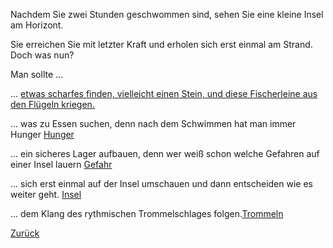 Nachdem Sie zwei Stunden geschwommen sind, sehen Sie eine kleine Insel am Horizont.
 
Sie erreichen Sie mit letzter Kraft und erholen sich erst einmal am Strand. Doch was nun?

Man sollte ...

... [etwas scharfes finden, vielleicht einen Stein, 
und diese Fischerleine aus den Flügeln kriegen.](fluegel_freischneiden/fluegel_freischneiden.md)

... was zu Essen suchen, denn nach dem Schwimmen hat man immer Hunger
[Hunger](hunger/hunger.md)

... ein sicheres Lager aufbauen, denn wer weiß schon welche Gefahren auf einer Insel lauern
[Gefahr](gefahr/gefahr.md)


... sich erst einmal auf der Insel umschauen und dann entscheiden wie es weiter geht.
[Insel](insel/insel.md)

... dem Klang des rythmischen Trommelschlages folgen.[Trommeln](trommeln/trommeln.md)

[Zurück](../ruderboot.md)
